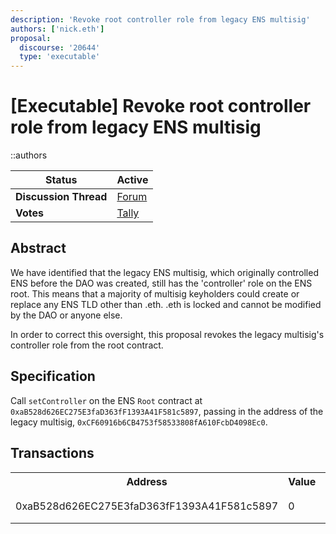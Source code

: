 ```yaml
---
description: 'Revoke root controller role from legacy ENS multisig'
authors: ['nick.eth']
proposal:
  discourse: '20644'
  type: 'executable'
---
```


# [Executable] Revoke root controller role from legacy ENS multisig

::authors

| **Status**            | Active                                      |
| --------------------- | -------------------------------------------- |
| **Discussion Thread** | [Forum](https://discuss.ens.domains/t/ep-6-8-executable-revoke-root-controller-role-from-legacy-ens-multisig/20644) |
| **Votes**             | [Tally](https://www.tally.xyz/gov/ens/proposal/83558494563463316177076768398348085020294312678713085260352382286714788322618)                                      |

## Abstract

We have identified that the legacy ENS multisig, which originally controlled ENS before the DAO was created, still has the 'controller' role on the ENS root. This means that a majority of multisig keyholders could create or replace any ENS TLD other than .eth. .eth is locked and cannot be modified by the DAO or anyone else.

In order to correct this oversight, this proposal revokes the legacy multisig's controller role from the root contract.

## Specification

Call `setController` on the ENS `Root` contract at `0xaB528d626EC275E3faD363fF1393A41F581c5897`, passing in the address of the legacy multisig, `0xCF60916b6CB4753f58533808fA610FcbD4098Ec0`.

## Transactions

<table>
    <tr>
        <th>Address</th>
        <th>Value</th>
        <th>Function</th>
        <th>Argument</th>
        <th>Value</th>
    </tr>
    <tr>
        <td rowspan="2">0xaB528d626EC275E3faD363fF1393A41F581c5897</td>
        <td rowspan="2">0</td>
        <td rowspan="2">setController</td>
        <td>address</td>
        <td>0xCF60916b6CB4753f58533808fA610FcbD4098Ec0</td>
    </tr>
    <tr>
        <td>controller</td>
        <td>false</td>
    </tr>
</table>
